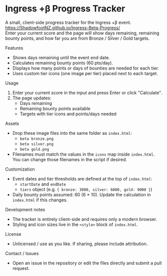 # Ingress +β Progress Tracker

A small, client-side progress tracker for the Ingress +β event. https://ShadowfootNZ.github.io/Ingress-Beta-Progress/  
Enter your current score and the page will show days remaining, remaining bounty points, and how far you are from Bronze / Silver / Gold targets.

Features
- Shows days remaining until the event end date.
- Calculates remaining bounty points (60 pts/day).
- Displays how many points or days of bounties are needed for each tier.
- Uses custom tier icons (one image per tier) placed next to each target.

Usage
1. Enter your current score in the input and press Enter or click "Calculate".
2. The page updates:
   - Days remaining
   - Remaining bounty points available
   - Targets with tier icons and points/days needed

Assets
- Drop these image files into the same folder as `index.html`:
  - `beta bronze.png`
  - `beta silver.png`
  - `beta gold.png`
- Filenames must match the values in the `icons` map inside `index.html`. You can change those filenames in the script if desired.

Customization
- Event dates and tier thresholds are defined at the top of `index.html`:
  - `startDate` and `endDate`
  - `tiers` object (e.g. `{ bronze: 3000, silver: 6000, gold: 9000 }`)
- Daily bounty points assumed: 60 (6 × 10). Update the calculation in `index.html` if this changes.

Development notes
- The tracker is entirely client-side and requires only a modern browser.
- Styling and icon sizes live in the `<style>` block of `index.html`.

License
- Unlicensed / use as you like. If sharing, please include attribution.

Contact / Issues
- Open an issue in the repository or edit the files directly and submit a pull request.
